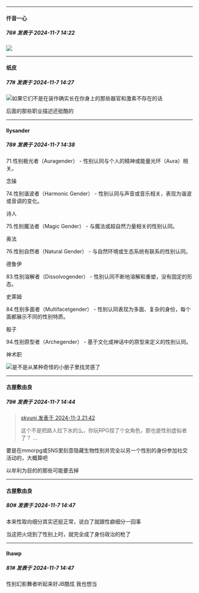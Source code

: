 ﻿
*****

####  仟音一心  
##### 76#       发表于 2024-11-7 14:22

<img src="https://p.sda1.dev/20/c1ea3cdba2b46637aad06a37674e58c1/image.jpg" referrerpolicy="no-referrer">


*****

####  纸皮  
##### 77#       发表于 2024-11-7 14:27

<img src="https://static.saraba1st.com/image/smiley/face2017/067.png" referrerpolicy="no-referrer">如果它们不是在装作确实长在你身上的那些器官和激素不存在的话

后面的那些职业描述还挺酷的


*****

####  llysander  
##### 78#       发表于 2024-11-7 14:38

71.性别极光者（Auragender） - 性别认同与个人的精神或能量光环（Aura）相关。

念操

74.性别谐波者（Harmonic Gender） - 性别认同与声音或音乐相关，表现为谐波或音调的变化。

诗人

75.性别魔法者（Magic Gender） - 与魔法或超自然力量相关的性别认同。

奥法

76.性别自然者（Natural Gender） - 与自然环境或生态系统有联系的性别认同。

德鲁伊

83.性别溶解者（Dissolvogender） - 性别认同不断地溶解和重塑，没有固定的形态。

史莱姆

84.性别多面者（Multifacetgender） - 性别认同表现为多面、复杂的身份，每个面都展示不同的性别特质。

骰子

94.性别原型者（Archegender） - 基于文化或神话中的原型来定义的性别认同。

神术职

<img src="https://static.saraba1st.com/image/smiley/face2017/048.png" referrerpolicy="no-referrer">是不是从某种奇怪的小册子里找灵感了


*****

####  古屋敷由良  
##### 79#       发表于 2024-11-7 14:44

<blockquote><a href="httphttps://bbs.saraba1st.com/2b/forum.php?mod=redirect&amp;goto=findpost&amp;pid=66611149&amp;ptid=2205566" target="_blank">skyuni 发表于 2024-11-3 21:42</a>

这个不是把路人拉下水的么，你玩RPG捏了个女角色，那也是性别虚拟者了？ ...</blockquote>
要是在mmorpg或SNS里刻意隐藏生物性别并完全以另一个性别的身份参加社交活动的，大概算吧

以牟利为目的的那些可能要去掉

*****

####  古屋敷由良  
##### 80#       发表于 2024-11-7 14:47

本来性取向细分其实还挺正常，说白了就跟性癖细分一回事

当这把火烧到了性别上时，就完全成了身份政治的枪了


*****

####  lhawp  
##### 81#       发表于 2024-11-7 14:47

性别幻影舞者听起来好JB酷炫 我也想当

